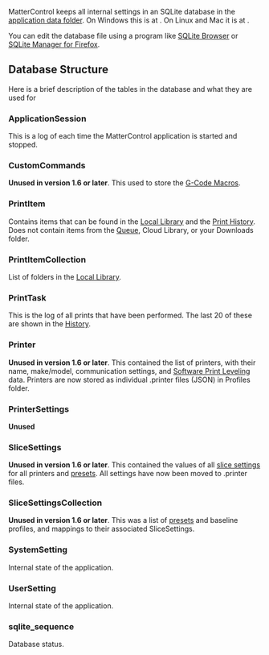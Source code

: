 MatterControl keeps all internal settings in an SQLite database in the
[application data
folder](frequently-asked-questions#How_do_I_clear_the_application_data.3F).
On Windows this is at . On Linux and Mac it is at .

You can edit the database file using a program like [SQLite
Browser](http://sqlitebrowser.org/) or [SQLite Manager for
Firefox](https://addons.mozilla.org/en-US/firefox/addon/sqlite-manager/).

## Database Structure

Here is a brief description of the tables in the database and what they
are used for

### ApplicationSession

This is a log of each time the MatterControl application is started and
stopped.

### CustomCommands

**Unused in version 1.6 or later**. This used to store the [G-Code
Macros](http://wiki.mattercontrol.com/controls/macros).

### PrintItem

Contains items that can be found in the [Local
Library](http://wiki.mattercontrol.com/library) and the
[Print History](http://wiki.mattercontrol.com/history). Does
not contain items from the [Queue](queue), Cloud Library, or
your Downloads folder.

### PrintItemCollection

List of folders in the [Local
Library](http://wiki.mattercontrol.com/library).

### PrintTask

This is the log of all prints that have been performed. The last 20 of
these are shown in the [History](history).

### Printer

**Unused in version 1.6 or later**. This contained the list of printers,
with their name, make/model, communication settings, and [Software Print
Leveling](options/software-print-leveling) data. Printers are
now stored as individual .printer files (JSON) in Profiles folder.

### PrinterSettings

**Unused**

### SliceSettings

**Unused in version 1.6 or later**. This contained the values of all
[slice settings](settings) for all printers and
[presets](settings#Preset_Menus). All settings have now been
moved to .printer files.

### SliceSettingsCollection

**Unused in version 1.6 or later**. This was a list of
[presets](settings#Preset_Menus) and baseline profiles, and
mappings to their associated SliceSettings.

### SystemSetting

Internal state of the application.

### UserSetting

Internal state of the application.

### sqlite\_sequence

Database status.
